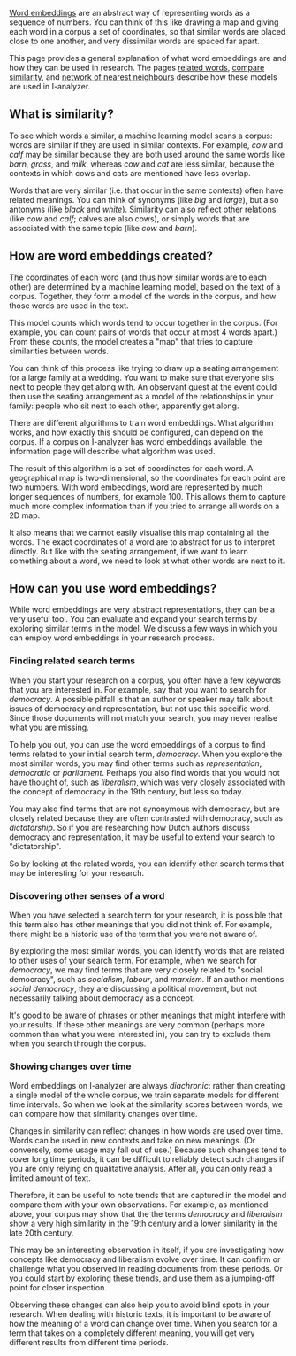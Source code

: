 [Word embeddings](https://en.wikipedia.org/wiki/Word_embedding) are an abstract way of representing words as a sequence of numbers. You can think of this like drawing a map and giving each word in a corpus a set of coordinates, so that similar words are placed close to one another, and very dissimilar words are spaced far apart.

This page provides a general explanation of what word embeddings are and how they can be used in research. The pages [related words](/manual/relatedwords), [compare similarity](/manual/comparesimilarity), and [network of nearest neighbours](/manual/neighbour-network) describe how these models are used in I-analyzer.

## What is similarity?

To see which words a similar, a machine learning model scans a corpus: words are similar if they are used in similar contexts. For example, *cow* and *calf* may be similar because they are both used around the same words like *barn*, *grass*, and *milk*, whereas *cow* and *cat* are less similar, because the contexts in which cows and cats are mentioned have less overlap.

Words that are very similar (i.e. that occur in the same contexts) often have related meanings. You can think of synonyms (like *big* and *large*), but also antonyms (like *black* and *white*). Similarity can also reflect other relations (like *cow* and *calf*; calves are also cows), or simply words that are associated with the same topic (like *cow* and *barn*).

## How are word embeddings created?

The coordinates of each word (and thus how similar words are to each other) are determined by a machine learning model, based on the text of a corpus. Together, they form a model of the words in the corpus, and how those words are used in the text.

This model counts which words tend to occur together in the corpus. (For example, you can count pairs of words that occur at most 4 words apart.) From these counts, the model creates a "map" that tries to capture similarities between words.

You can think of this process like trying to draw up a seating arrangement for a large family at a wedding. You want to make sure that everyone sits next to people they get along with. An observant guest at the event could then use the seating arrangement as a model of the relationships in your family: people who sit next to each other, apparently get along.

There are different algorithms to train word embeddings. What algorithm works, and how exactly this should be configured, can depend on the corpus. If a corpus on I-analyzer has word embeddings available, the information page will describe what algorithm was used.

The result of this algorithm is a set of coordinates for each word. A geographical map is two-dimensional, so the coordinates for each point are two numbers. With word embeddings, word are represented by much longer sequences of numbers, for example 100. This allows them to capture much more complex information than if you tried to arrange all words on a 2D map.

It also means that we cannot easily visualise this map containing all the words. The exact coordinates of a word are to abstract for us to interpret directly. But like with the seating arrangement, if we want to learn something about a word, we need to look at what other words are next to it.

## How can you use word embeddings?

While word embeddings are very abstract representations, they can be a very useful tool. You can evaluate and expand your search terms by exploring similar terms in the model. We discuss a few ways in which you can employ word embeddings in your research process.

### Finding related search terms

When you start your research on a corpus, you often have a few keywords that you are interested in. For example, say that you want to search for *democracy*. A possible pitfall is that an author or speaker may talk about issues of democracy and representation, but not use this specific word. Since those documents will not match your search, you may never realise what you are missing.

To help you out, you can use the word embeddings of a corpus to find terms related to your initial search term, *democracy*. When you explore the most similar words, you may find other terms such as *representation*, *democratic* or *parliament*. Perhaps you also find words that you would not have thought of, such as *liberalism*, which was very closely associated with the concept of democracy in the 19th century, but less so today.

You may also find terms that are not synonymous with democracy, but are closely related because they are often contrasted with democracy, such as *dictatorship*. So if you are researching how Dutch authors discuss democracy and representation, it may be useful to extend your search to "dictatorship".

So by looking at the related words, you can identify other search terms that may be interesting for your research.

### Discovering other senses of a word

When you have selected a search term for your research, it is possible that this term also has other meanings that you did not think of. For example, there might be a historic use of the term that you were not aware of.

By exploring the most similar words, you can identify words that are related to other uses of your search term. For example, when we search for *democracy*, we may find terms that are very closely related to "social democracy", such as *socialism*, *labour*, and *marxism*. If an author mentions *social democracy*, they are discussing a political movement, but not necessarily talking about democracy as a concept.

It's good to be aware of phrases or other meanings that might interfere with your results. If these other meanings are very common (perhaps more common than what you were interested in), you can try to exclude them when you search through the corpus.

### Showing changes over time

Word embeddings on I-analyzer are always *diachronic*: rather than creating a single model of the whole corpus, we train separate models for different time intervals. So when we look at the similarity scores between words, we can compare how that similarity changes over time.

Changes in similarity can reflect changes in how words are used over time. Words can be used in new contexts and take on new meanings. (Or conversely, some usage may fall out of use.) Because such changes tend to cover long time periods, it can be difficult to reliably detect such changes if you are only relying on qualitative analysis. After all, you can only read a limited amount of text.

Therefore, it can be useful to note trends that are captured in the model and compare them with your own observations. For example, as mentioned above, your corpus may show that the the terms *democracy* and *liberalism* show a very high similarity in the 19th century and a lower similarity in the late 20th century.

This may be an interesting observation in itself, if you are investigating how concepts like democracy and liberalism evolve over time. It can confirm or challenge what you observed in reading documents from these periods. Or you could start by exploring these trends, and use them as a jumping-off point for closer inspection.

Observing these changes can also help you to avoid blind spots in your research. When dealing with historic texts, it is important to be aware of how the meaning of a word can change over time. When you search for a term that takes on a completely different meaning, you will get very different results from different time periods.
